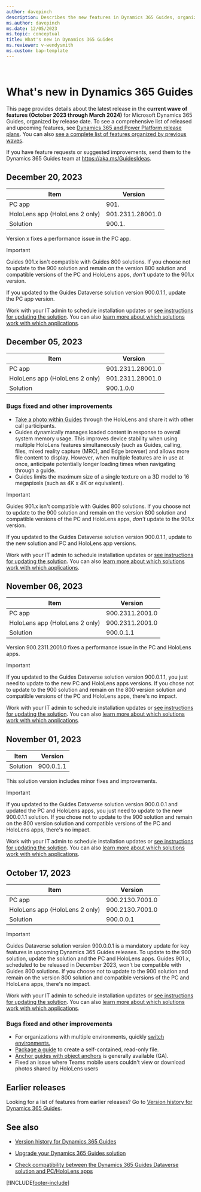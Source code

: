 ```yaml
---
author: davepinch
description: Describes the new features in Dynamics 365 Guides, organized by release date.
ms.author: davepinch
ms.date: 12/05/2023
ms.topic: conceptual
title: What's new in Dynamics 365 Guides
ms.reviewer: v-wendysmith
ms.custom: bap-template
---
```


<br />
<!--Keep line break for proper in-app rendering!-->
<!---All links must be in "a hrefs" in order for this page to render correctly in the app!-->

# What's new in Dynamics 365 Guides

This page provides details about the latest release in the **current wave of features (October 2023 through March 2024)** for Microsoft Dynamics 365 Guides, organized by release date. To see a comprehensive list of released and upcoming features, see <a href="/dynamics365/release-plans/" target="_blank">Dynamics 365 and Power Platform release plans</a>. You can also <a href="/dynamics365/mixed-reality/guides/version-history" target="_blank">see a complete list of features organized by previous waves</a>.

If you have feature requests or suggested improvements, send them to the Dynamics 365 Guides team at <a href="https://aka.ms/GuidesIdeas" target="_blank">https://aka.ms/GuidesIdeas</a>.

## December 20, 2023

|Item|Version|
|-------------------------|--------------------------------|
|PC app| 901. |
|HoloLens app (HoloLens 2 only)| 901.2311.28001.0 |
|Solution| 900.1. |

Version x fixes a performance issue in the PC app.

> [!IMPORTANT]
> Guides 901.x isn't compatible with Guides 800 solutions. If you choose not to update to the 900 solution and remain on the version 800 solution and compatible versions of the PC and HoloLens apps, *don't* update to the 901.x version.
>
> If you updated to the Guides Dataverse solution version 900.0.1.1, update the PC app version.
>
> Work with your IT admin to schedule installation updates or <a href="/dynamics365/mixed-reality/guides/upgrade" target="_blank">see instructions for updating the solution</a>. You can also [learn more about which solutions work with which applications](admin-apps-solution-compatibility.md).

## December 05, 2023

|Item|Version|
|-------------------------|--------------------------------|
|PC app| 901.2311.28001.0 |
|HoloLens app (HoloLens 2 only)| 901.2311.28001.0 |
|Solution| 900.1.0.0 |

### Bugs fixed and other improvements

- <a href="/dynamics365/mixed-reality/guides/calling-photos" target="blank">Take a photo within Guides</a> through the HoloLens and share it with other call participants</a>.
- Guides dynamically manages loaded content in response to overall system memory usage. This improves device stability when using multiple HoloLens features simultaneously (such as Guides, calling, files, mixed reality capture (MRC), and Edge browser) and allows more file content to display. However, when multiple features are in use at once, anticipate potentially longer loading times when navigating through a guide.
- Guides limits the maximum size of a single texture on a 3D model to 16 megapixels (such as 4K x 4K or equivalent).

> [!IMPORTANT]
> Guides 901.x isn't compatible with Guides 800 solutions. If you choose not to update to the 900 solution and remain on the version 800 solution and compatible versions of the PC and HoloLens apps, *don't* update to the 901.x version.
>
> If you updated to the Guides Dataverse solution version 900.0.1.1, update to the new solution and PC and HoloLens app versions.
>
> Work with your IT admin to schedule installation updates or <a href="/dynamics365/mixed-reality/guides/upgrade" target="_blank">see instructions for updating the solution</a>. You can also [learn more about which solutions work with which applications](admin-apps-solution-compatibility.md).

## November 06, 2023

|Item|Version|
|-------------------------|--------------------------------|
|PC app| 900.2311.2001.0 |
|HoloLens app (HoloLens 2 only)| 900.2311.2001.0  |
|Solution| 900.0.1.1 |

Version 900.2311.2001.0 fixes a performance issue in the PC and HoloLens apps.

> [!IMPORTANT]
> If you updated to the Guides Dataverse solution version 900.0.1.1, you just need to update to the new  PC and HoloLens apps versions. If you chose not to update to the 900 solution and remain on the 800 version solution and compatible versions of the PC and HoloLens apps, there's no impact.
>
> Work with your IT admin to schedule installation updates or <a href="/dynamics365/mixed-reality/guides/upgrade" target="_blank">see instructions for updating the solution</a>. You can also [learn more about which solutions work with which applications](admin-apps-solution-compatibility.md).

## November 01, 2023

|Item|Version|
|-------------------------|--------------------------------|
|Solution| 900.0.1.1 |

This solution version includes minor fixes and improvements.

> [!IMPORTANT]
> If you updated to the Guides Dataverse solution version 900.0.0.1 and updated the PC and HoloLens apps, you just need to update to the new 900.0.1.1 solution. If you chose not to update to the 900 solution and remain on the 800 version solution and compatible versions of the PC and HoloLens apps, there's no impact.
>
> Work with your IT admin to schedule installation updates or <a href="/dynamics365/mixed-reality/guides/upgrade" target="_blank">see instructions for updating the solution</a>. You can also [learn more about which solutions work with which applications](admin-apps-solution-compatibility.md).

## October 17, 2023

|Item|Version|
|-------------------------|--------------------------------|
|PC app| 900.2130.7001.0 |
|HoloLens app (HoloLens 2 only)| 900.2130.7001.0 |
|Solution| 900.0.0.1 |

> [!IMPORTANT]
> Guides Dataverse solution version 900.0.0.1 is a mandatory update for key features in upcoming Dynamics 365 Guides releases. To update to the 900 solution, update the solution and the PC and HoloLens apps. Guides 901.x, scheduled to be released in December 2023, won't be compatible with Guides 800 solutions. If you choose not to update to the 900 solution and remain on the version 800 solution and compatible versions of the PC and HoloLens apps, there's no impact.
>
> Work with your IT admin to schedule installation updates or <a href="/dynamics365/mixed-reality/guides/upgrade" target="_blank">see instructions for updating the solution</a>. You can also [learn more about which solutions work with which applications](admin-apps-solution-compatibility.md).

### Bugs fixed and other improvements

- For organizations with multiple environments, quickly <a href="/dynamics365/mixed-reality/guides/switch-environment" target="blank">switch environments.</a>
- <a href="/dynamics365/mixed-reality/guides/package-a-guide" target="blank">Package a guide</a> to create a self-contained, read-only file.
- <a href="/dynamics365/mixed-reality/guides/pc-app-anchor-azure-object" target="blank">Anchor guides with object anchors</a> is generally available (GA).
- Fixed an issue where Teams mobile users couldn't view or download photos shared by HoloLens users

## Earlier releases

Looking for a list of features from earlier releases? Go to <a href="/dynamics365/mixed-reality/guides/version-history" target="_blank">Version history for Dynamics 365 Guides</a>.

## See also

- <a href="/dynamics365/mixed-reality/guides/version-history" target="_blank">Version history for Dynamics 365 Guides</a>

- <a href="/dynamics365/mixed-reality/guides/upgrade" target="_blank">Upgrade your Dynamics 365 Guides solution</a>

- <a href="/dynamics365/mixed-reality/guides/admin-apps-solution-compatibility" target="_blank">Check compatibility between the Dynamics 365 Guides Dataverse solution and PC/HoloLens apps</a>



[!INCLUDE[footer-include](../includes/footer-banner.md)]

